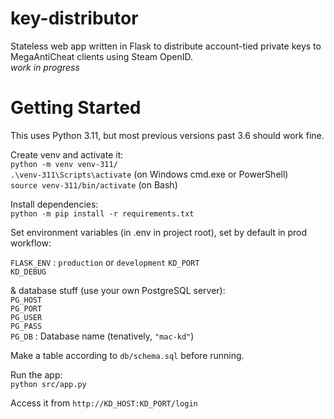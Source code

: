 # key-distributor
Stateless web app written in Flask to distribute account-tied private keys to MegaAntiCheat clients using Steam OpenID.  
_work in progress_

# Getting Started

This uses Python 3.11, but most previous versions past 3.6 should work fine.

Create venv and activate it:  
`python -m venv venv-311/`  
`.\venv-311\Scripts\activate` (on Windows cmd.exe or PowerShell)  
`source venv-311/bin/activate` (on Bash)

Install dependencies:  
`python -m pip install -r requirements.txt`

Set environment variables (in .env in project root), set by default in prod workflow:  

`FLASK_ENV` : `production` or `development`
`KD_PORT`  
`KD_DEBUG`  

& database stuff (use your own PostgreSQL server):  
`PG_HOST`  
`PG_PORT`  
`PG_USER`  
`PG_PASS`  
`PG_DB` : Database name (tenatively, `"mac-kd"`)  

Make a table according to `db/schema.sql` before running.  

Run the app:  
`python src/app.py`  

Access it from `http://KD_HOST:KD_PORT/login`